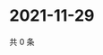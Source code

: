 # 2021-11-29

共 0 条

<!-- BEGIN WEIBO -->
<!-- 最后更新时间 Mon Nov 29 2021 18:12:40 GMT+0800 (China Standard Time) -->

<!-- END WEIBO -->
